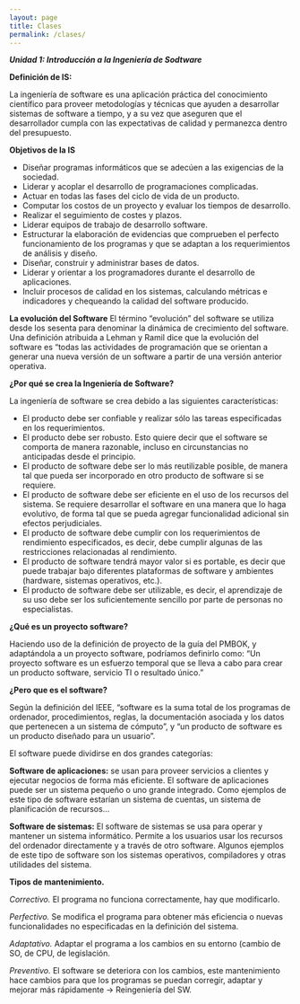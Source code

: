 ```yaml
---
layout: page
title: Clases
permalink: /clases/
---
```


___Unidad 1: Introducción a la Ingeniería de Sodtware___

__Definición de IS:__ 

La ingeniería de software es una aplicación práctica del conocimiento científico para proveer metodologías y técnicas que ayuden a desarrollar sistemas de software a tiempo, y a su vez que aseguren que el desarrollador cumpla con las expectativas de calidad y permanezca dentro del presupuesto.

__Objetivos de la IS__

* Diseñar programas informáticos que se adecúen a las exigencias de la sociedad.
* Liderar y acoplar el desarrollo de programaciones complicadas.
* Actuar en todas las fases del ciclo de vida de un producto.
* Computar los costos de un proyecto y evaluar los tiempos de desarrollo.
* Realizar el seguimiento de costes y plazos.
* Liderar equipos de trabajo de desarrollo software.
* Estructurar la elaboración de evidencias que comprueben el perfecto funcionamiento de los programas y que se adaptan a los requerimientos de análisis y diseño.
* Diseñar, construir y administrar bases de datos.
* Liderar y orientar a los programadores durante el desarrollo de aplicaciones.
* Incluir  procesos de calidad en los sistemas, calculando métricas e indicadores y chequeando la calidad del software producido.


__La evolución del Software__
El término “evolución” del software se utiliza desde los sesenta para denominar la dinámica de crecimiento del software.  Una definición atribuida a Lehman y Ramil dice que la evolución del software es “todas las actividades de programación que se orientan a generar una nueva versión de un software a partir de una versión anterior operativa. 

__¿Por qué se crea la Ingeniería de Software?__

La ingeniería de software se crea debido a las siguientes características:
* El producto debe ser confiable y realizar sólo las tareas especificadas en los requerimientos. 
* El producto debe ser robusto. Esto quiere decir que el software se comporta de manera razonable, incluso en circunstancias no anticipadas desde el principio. 
* El producto de software debe ser lo más reutilizable posible, de manera tal que pueda ser incorporado en otro producto de software si se requiere. 
* El producto de software debe ser eficiente en el uso de los recursos del sistema.
Se requiere desarrollar el software en una manera que lo haga evolutivo, de forma tal que se pueda agregar funcionalidad adicional sin efectos perjudiciales. 
* El producto de software debe cumplir con los requerimientos de rendimiento especificados, es decir, debe cumplir algunas de las restricciones relacionadas al rendimiento.
* El producto de software tendrá mayor valor si es portable, es decir que puede trabajar bajo diferentes plataformas de software y ambientes (hardware, sistemas operativos, etc.).
* El producto de software debe ser utilizable, es decir, el aprendizaje de su uso debe ser los suficientemente sencillo por parte de personas no especialistas.

__¿Qué es un proyecto software?__

Haciendo uso de la definición de proyecto de la guía del PMBOK, y adaptándola a un proyecto software, podríamos definirlo como: “Un proyecto software es un esfuerzo temporal que se lleva a cabo para crear un producto software, servicio TI o resultado único.”

__¿Pero que es el software?__

Según la definición del IEEE, “software es la suma total de los programas de ordenador, procedimientos, reglas, la documentación asociada y los datos que pertenecen a un sistema de cómputo”, y “un producto de software es un producto diseñado para un usuario”.

El software puede dividirse en dos grandes categorías:

__Software de aplicaciones:__ se usan para proveer servicios a clientes y ejecutar negocios de forma más eficiente. El software de aplicaciones puede ser un sistema pequeño o uno grande integrado. Como ejemplos de este tipo de software estarían un sistema de cuentas, un sistema de planificación de recursos…

__Software de sistemas:__ El software de sistemas se usa para operar y mantener un sistema informático. Permite a los usuarios usar los recursos del ordenador directamente y a través de otro software. Algunos ejemplos de este tipo de software son los sistemas operativos, compiladores y otras utilidades del sistema.

__Tipos de mantenimiento.__

_Correctivo._ El programa no funciona correctamente, hay que modificarlo.

_Perfectivo._ Se modifica el programa para obtener más eficiencia o nuevas funcionalidades no especificadas en la definición del sistema.

_Adaptativo._ Adaptar el programa a los cambios en su entorno (cambio de SO, de CPU, de legislación.

_Preventivo._ El software se deteriora con los cambios, este mantenimiento hace cambios para que los programas se puedan corregir, adaptar y mejorar más rápidamente -> Reingeniería del SW.


